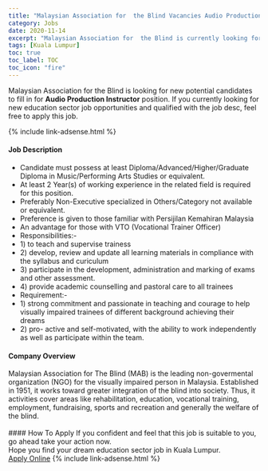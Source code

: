 ```yaml
---
title: "Malaysian Association for  the Blind Vacancies Audio Production Instructor" 
category: Jobs 
date: 2020-11-14 
excerpt: "Malaysian Association for  the Blind is currently looking for suitable person to fill in the Audio Production Instructor which positioned at Kuala Lumpur" 
tags: [Kuala Lumpur] 
toc: true 
toc_label: TOC 
toc_icon: "fire" 
--- 
```


<p>Malaysian Association for  the Blind is looking for new potential candidates to fill in for <b>Audio Production Instructor</b> position. If you currently looking for new education sector job opportunities and qualified with the job desc, feel free to apply this job.
</p>{% include link-adsense.html %} 
 <div><div><div><h4>Job Description</h4></div></div><div><div><span><div><ul><li>Candidate must possess at least Diploma/Advanced/Higher/Graduate Diploma in Music/Performing Arts Studies or equivalent.</li><li>At least 2 Year(s) of working experience in the related field is required for this position.</li><li>Preferably Non-Executive specialized in Others/Category not available or equivalent.</li><li>Preference is given to those familiar with Persijilan Kemahiran Malaysia</li><li>An advantage for those with VTO (Vocational Trainer Officer)</li><li>Responsibilities:-</li><li>1) to teach and supervise trainess</li><li>2) develop, review and update all learning materials in compliance with the syllabus and curiculum</li><li>3) participate in the development, administration and marking of exams and other assessment.</li><li>4) provide academic counselling and pastoral care to all trainees</li><li>Requirement:-</li><li>1) strong commitment and passionate in teaching and courage to help visually impaired trainees of different background achieving their dreams</li><li>2) pro- active and self-motivated, with the ability to work independently as well as participate within the team.</li></ul></div></span></div></div></div> 
<div><div><div><h4>Company Overview</h4></div></div><div><div><span><div><div>Malaysian Association for The Blind (MAB) is the leading non-govermental organization (NGO) for the visually impaired person in Malaysia. Established in 1951, it works toward greater integration of the blind into society. Thus, it activities cover areas like rehabilitation, education, vocational training, employment, fundraising, sports and recreation and generally the welfare of the blind.<br>
&#160;</div></div></span></div></div></div> 
#### How To Apply 
If you confident and feel that this job is suitable to you, go ahead take your action now. <br/> 
Hope you find your dream education sector job in Kuala Lumpur. <br/> 
<a href="https://www.jobstreet.com.my/en/job/audio-production-instructor-4406077?jobId=jobstreet-my-job-4406077&sectionRank=10&token=0~a860236b-49d1-4ca9-a1db-d0882cd813c5&fr=SRP%20View%20In%20New%20Ta" class="btn btn--info" target="_blank" rel="nofollow noopenner">Apply Online</a> 
{% include link-adsense.html %} 